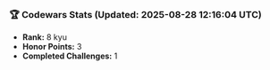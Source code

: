 ### 🏆 Codewars Stats (Updated: 2025-08-28 12:16:04 UTC)

- **Rank:** 8 kyu
- **Honor Points:** 3
- **Completed Challenges:** 1
